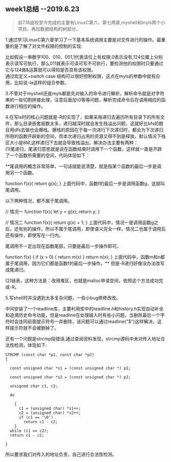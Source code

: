 ## week1总结   --2019.6.23 
 > 自7.18返校至今完成的主要有LinuxC第六、第七两章,myshell和myls两个小项目，再加数据结构的树部分。     

 1.通过学习LinuxC第六章学习了一下基本系统调用主要是对文件进行的操作。最重要的是了解了对文件权限的控制的实现:    

  比如假设一串数字100、010、001,1代表该位上有权限,0表示没有,124位置上分别表示读写可执行，那么011就表示可读可写不可执行，要检测他的权限时只要通过它与124做&运算就可以得知是否具有该权限。  
  通过宏定义+switch case 结构可以很好控制权限，这点在myls的参数中就有应用，比如说-la这样的组合参数。  

  3.不管对于myshell还是myls都是先对输入的命令进行解析，解析命令就是对字符串的一些切割拼接处理，注意后面加\0等等问题，解析完成命令后在调用相应的函数进行相应的操作。  

  4.在写ls时的核心问题就是-R的实现了，如果采用递归去遍历所有目录下的所有文件，那么目录嵌套层数太多，递归越深时就会发生栈溢出问题，这就好比bfs的题目用dfs去做也会爆栈。爆栈的原因在于每一次进行下次递归时，都会为下次递归所用的函数开辟新的空间，而本次递归占用的资源又得不到是释放，默认情况下栈区大小是8M,这样递归下去就会导致栈溢出。解决办法主要有两种：  
  (1)尾递归，尾递归意思就是说在函数结束时调用下一个函数，这样就一直是开辟了一个函数所需要的空间，代码体现如下：  

**尾调用的概念非常简单，一句话就能说清楚，就是指某个函数的最后一步是调用另一个函数。


function f(x){
  return g(x);
}
上面代码中，函数f的最后一步是调用函数g，这就叫尾调用。

以下两种情况，都不属于尾调用。


// 情况一
function f(x){
  let y = g(x);
  return y;
}

// 情况二
function f(x){
  return g(x) + 1;
}
上面代码中，情况一是调用函数g之后，还有别的操作，所以不属于尾调用，即使语义完全一样。情况二也属于调用后还有操作，即使写在一行内。

尾调用不一定出现在函数尾部，只要是最后一步操作即可。


function f(x) {
  if (x > 0) {
    return m(x)
  }
  return n(x);
}
上面代码中，函数m和n都属于尾调用，因为它们都是函数f的最后一步操作。**
但是-R递归好像没办法改写成尾递归。  

(2)链表，这种方法是：改用堆区，也就是malloc申请空间，依照这个方法成功完成-R。  

5.写shell时并没遇到太多复杂问题，一些小bug修修改改。  

中间安装了一个readline库，主要利用库中的readline.h和history.h实现自动补全和追溯历史命令功能，但是readline在处理输入时有些小问题，当删除最后一个字符时会连同前面提示符号一并删除，该问题可以通过readline("$")这样解决，这样提示符就不会被删掉了。

还有一个问题是strcmp段错误,通过查阅资料发现，strcmp源码中未对传入地址合法性检测，体现如下:  
~~~
STRCMP (const char *p1, const char *p2)   
{  

  const unsigned char *s1 = (const unsigned char *) p1; 

  const unsigned char *s2 = (const unsigned char *) p2; 

  unsigned char c1, c2; 

  do 

    {
      c1 = (unsigned char) *s1++;
      c2 = (unsigned char) *s2++;
      if (c1 == '\0')
        return c1 - c2;
    }
  while (c1 == c2);
  return c1 - c2; 

}
~~~
所以要求我们对传入的地址负责，自己进行合法性检测。